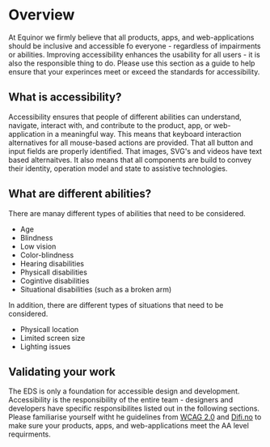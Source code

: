 # Overview

At Equinor we firmly believe that all products, apps, and web-applications should be inclusive and accessible fo everyone - regardless of impairments or abilities. 
Improving accessibility enhances the usability for all users - it is also the responsible thing to do. 
Please use this section as a guide to help ensure that your experinces meet or exceed the standards for accessibility. 


## What is accessibility?

Accessibility ensures that people of different abilities can understand, navigate, interact with, and contribute to the product, app, or web-application in a meaningful way. 
This means that keyboard interaction alternatives for all mouse-based actions are provided. 
That all button and input fields are properly identified. 
That images, SVG's and videos have text based alternaitves. 
It also means that all components are build to convey their identity, operation model and state to assistive technologies. 


## What are different abilities?

There are manay different types of abilities that need to be considered. 

* Age  
* Blindness
* Low vision 
* Color-blindness 
* Hearing disabilities
* Physicall disabilities
* Cogintive disabilities
* Situational disabilities (such as a broken arm)

In addition, there are different types of situations that need to be considered. 

* Physicall location
* Limited screen size 
* Lighting issues


## Validating your work

The EDS is only a foundation for accessible design and development. 
Accessibility is the responsibility of the entire team - designers and developers have specific responsibilites listed out in the following sections. 
Please familiarise yourself witht he guidelines from [WCAG 2.0](https://www.w3.org/TR/WCAG20/) and [Difi.no](https://uu.difi.no) to make sure your products, apps, and web-applications meet the AA level requirments. 






<!-- 
# Overview

Designing and building for accessibility means making sure that people with everyone, including people with disabilities can use the solutions we make. 

We strongly believe that all IT applications in Equinor should be accessible to anyone. "We treat everyone with fairness, respect and digniity." These words can be found in the [Equinor book](https://www.equinor.com/en/about-us.html#our-values) and they resonnate well with the accessiblity guidelines in the Equinor Design System.

## General accessibility goals

* Enable projects utilising the EDS to deliver a good user experience to all users and across all devices.

* The code and design delivered will adher to the global accessibility principles of Perceivable, Operable, Understandable and Robust.

## What kind of disabilities?

There are many disabilities that need to be considered, while vision and other physical disabilities are the most common. Although we design with these mind, other groups with temporary disabilities or environmental disabilites will also be considered. For example, limited screen size or lighting issues (too much or too little).

Designing for accessibility serves all these user groups and helps make a great user experience. 

## WCAG

The EDS is commited to following the [WCAG 2.0 AA standard](https://www.w3.org/TR/WCAG20/)
-->